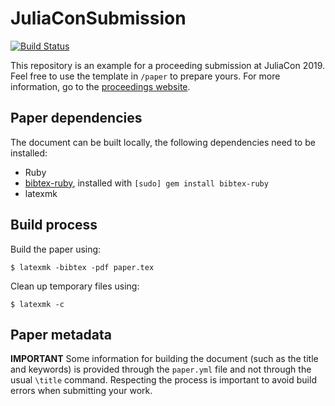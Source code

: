 # JuliaConSubmission

[![Build Status](https://travis-ci.org/matbesancon/JuliaConSubmission.jl.svg?branch=master)](https://travis-ci.org/matbesancon/JuliaConSubmission.jl)

This repository is an example for a proceeding submission at JuliaCon 2019.
Feel free to use the template in `/paper` to prepare yours.
For more information, go to the [proceedings website](https://proceedings.juliacon.org).

## Paper dependencies

The document can be built locally, the following dependencies need to be
installed:
- Ruby
- [bibtex-ruby](https://github.com/inukshuk/bibtex-ruby), installed with `[sudo] gem install bibtex-ruby`
- latexmk

## Build process

Build the paper using:
```
$ latexmk -bibtex -pdf paper.tex
```

Clean up temporary files using:
```
$ latexmk -c
```

## Paper metadata

**IMPORTANT**
Some information for building the document (such as the title and keywords)
is provided through the `paper.yml` file and not through the usual `\title`
command. Respecting the process is important to avoid build errors when
submitting your work.
